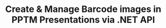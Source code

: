 ---
############################# Static ############################
layout: "auto-gen-gist"
draft: false
path: "assembly/net/barcode/pptm"
otherformats: PPT PPTX PPS PPSX PPSM POT POTX POTM ODP OTP 

############################# Head ############################
head_title: ".NET API for Barcode Images Creation in PPTM Presentations"
head_description: "GroupDocs.Assembly .NET API enables developers to create & insert Barcode images inside Presentation (PPT, PPTX, PPTM, PPS, PPSX, PPSM, POT & ODP) documents."

############################# Header ############################
title: "Create & Manage Barcode images in PPTM Presentations via .NET API"
description: " GroupDocs.Assembly allows .NET programmers to dynamically create, modify &  manage Barcode images in PPTM Presentations inside C#, ASP.NET & other .NET apps."

######################### Download Button #######################
button:
    enable: true

############################# About ############################
about:
    enable: true
    title: "How to Generate & Place Barcodes inside Presentations?"
    content: |
      Presentation is a great way for conveying information from a speaker to the audience. It is widely used companies, business people, teachers and student because it can be understood easily than text documents. Use of barcodes is getting very common and is used for identification in almost all types of business. GroupDocs.Assembly .NET API makes it possible to create and insert Barcode images inside PowerPoint and other types of presentations such as PPT, PPTX, PPTM, PPS, PPSX, PPSM, POT, POTX,  POTM, ODP and many more. It provided support for several commonly used 1D & 2D barcode Barcode types.  It also fully support customizing Barcodes in presentation’s slides  and allows resizing barcode image, setting fore and back colors, change fonts, enhance barcode text placement , setting barcode image resolution and many more. 

############################# content ############################
steps:
    enable: true
    block:
    - title_left: "Add Barcodes inside PPTM Presentations"
      content_left: |
       The below C# .NET code shows how users can dynamically create Barcode images using different supported symbologies and insert them inside a Microsoft PowerPoint PPTM presentation slides.
      
      title_right: "Insert Barcodes in PPTM File via .NET"
      content_right: |
          * Setting up source open presentation document template 
          * Setting up destination open presentation document  report 
          * Create an instance of [DocumentAssembler ](https://apireference.groupdocs.com/assembly/net/groupdocs.assembly/documentassembler) 
          * Call AssembleDocument to generate  Report in open document format. 
     
      gisthash: "1eb55d05b653c510028185fea185dabe"
      gistfile: "create_barcodes_in_presentations.cs"

    - title_left: "System Requirements"
      content_left: |
        GroupDocs.Assembly .NET APIs are supported on all major platforms and operating systems. For complete system requirements guide, please visit [system requirements](https://docs.groupdocs.com/assembly/net/system-requirements/) Before executing the code below, please make sure that you have the following prerequisites installled on your system:
        * Operating Systems: Microsoft Windows, Linux, MacOS
        * Development Environment:  Visual Studio, Xamarin, MonoDevelop etc
        * Frameworks: .NET Framework, .NET Standard, .NET Core, Mono
        * Get the latest version of GroupDocs.Assembly .NET APIs from [NuGet](https://www.nuget.org/packages/GroupDocs.Assembly/)
        
      title_right: "Why Use GroupDocs.Assembly"
      content_right: |
        * Allow users to create custom documents from templates.
        * No additional software is required to create and automate documents
        * Ability to generates an output document based on the data source
        * Dynamically insert out document content in report
        * Dynamically attach email attachments & insert hyperlinks in reports 

demos:
    enable: true
        

about_formats:
    enable: true


more_formats:
    enable: true


back_to_top:
    enable: true
---